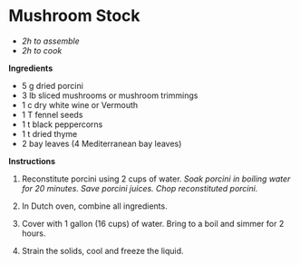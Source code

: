 # Mushroom Stock
* _2h to assemble_
* _2h to cook_


**Ingredients** 

* 5 g dried porcini
* 3 lb sliced mushrooms or mushroom trimmings
* 1 c dry white wine or Vermouth
* 1 T fennel seeds
* 1 t black peppercorns
* 1 t dried thyme
* 2 bay leaves (4 Mediterranean bay leaves)

**Instructions**

1. Reconstitute porcini using 2 cups of water. _Soak porcini in boiling water for 20 minutes. Save porcini juices. Chop reconstituted porcini._

2. In Dutch oven, combine all ingredients.

3. Cover with 1 gallon (16 cups) of water. Bring to a boil and simmer for 2 hours. 

4. Strain the solids, cool and freeze the liquid. 

